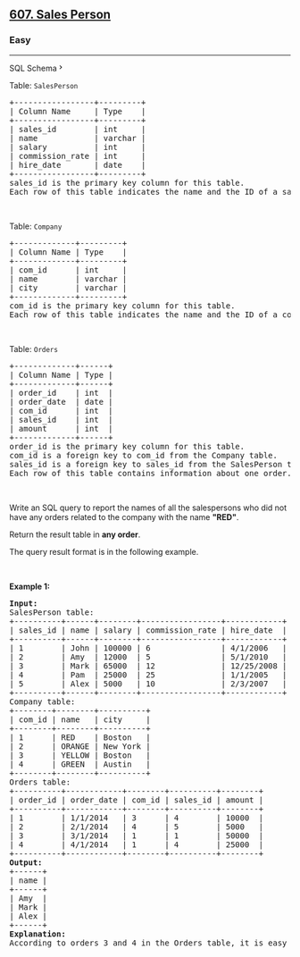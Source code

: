 <h2><a href="https://leetcode.com/problems/sales-person/">607. Sales Person</a></h2><h3>Easy</h3><hr><div class="sql-schema-wrapper__3VBi"><a class="sql-schema-link__3cEg" papago-id="12" papago-translate="cached">SQL Schema<svg viewBox="0 0 24 24" width="1em" height="1em" class="icon__1Md2" papago-id="12-1"><path fill-rule="evenodd" d="M10 6L8.59 7.41 13.17 12l-4.58 4.59L10 18l6-6z" papago-id="12-1-0"></path></svg></a></div><div><p><font papago-translate="cached" papago-id="13">Table: </font><code>SalesPerson</code></p>

<pre papago-id="14" papago-translate="translated">+-----------------+---------+
| Column Name     | Type    |
+-----------------+---------+
| sales_id        | int     |
| name            | varchar |
| salary          | int     |
| commission_rate | int     |
| hire_date       | date    |
+-----------------+---------+
sales_id is the primary key column for this table.
Each row of this table indicates the name and the ID of a salesperson alongside their salary, commission rate, and hire date.
</pre>

<p>&nbsp;</p>

<p><font papago-translate="cached" papago-id="15">Table: </font><code>Company</code></p>

<pre papago-id="16" papago-translate="translated">+-------------+---------+
| Column Name | Type    |
+-------------+---------+
| com_id      | int     |
| name        | varchar |
| city        | varchar |
+-------------+---------+
com_id is the primary key column for this table.
Each row of this table indicates the name and the ID of a company and the city in which the company is located.
</pre>

<p>&nbsp;</p>

<p><font papago-translate="cached" papago-id="17">Table: </font><code>Orders</code></p>

<pre papago-id="18" papago-translate="translated">+-------------+------+
| Column Name | Type |
+-------------+------+
| order_id    | int  |
| order_date  | date |
| com_id      | int  |
| sales_id    | int  |
| amount      | int  |
+-------------+------+
order_id is the primary key column for this table.
com_id is a foreign key to com_id from the Company table.
sales_id is a foreign key to sales_id from the SalesPerson table.
Each row of this table contains information about one order. This includes the ID of the company, the ID of the salesperson, the date of the order, and the amount paid.
</pre>

<p>&nbsp;</p>

<p papago-id="0" papago-translate="cached">Write an SQL query to report the names of all the salespersons who did not have any orders related to the company with the name <strong papago-id="0-1">"RED"</strong>.</p>

<p papago-id="1" papago-translate="cached">Return the result table in <strong papago-id="1-1">any order</strong>.</p>

<p papago-id="2" papago-translate="translated">The query result format is in the following example.</p>

<p>&nbsp;</p>
<p><strong papago-id="3" papago-translate="translated">Example 1:</strong></p>

<pre papago-id="4" papago-translate="cached"><strong papago-id="4-0">Input:</strong> 
SalesPerson table:
+----------+------+--------+-----------------+------------+
| sales_id | name | salary | commission_rate | hire_date  |
+----------+------+--------+-----------------+------------+
| 1        | John | 100000 | 6               | 4/1/2006   |
| 2        | Amy  | 12000  | 5               | 5/1/2010   |
| 3        | Mark | 65000  | 12              | 12/25/2008 |
| 4        | Pam  | 25000  | 25              | 1/1/2005   |
| 5        | Alex | 5000   | 10              | 2/3/2007   |
+----------+------+--------+-----------------+------------+
Company table:
+--------+--------+----------+
| com_id | name   | city     |
+--------+--------+----------+
| 1      | RED    | Boston   |
| 2      | ORANGE | New York |
| 3      | YELLOW | Boston   |
| 4      | GREEN  | Austin   |
+--------+--------+----------+
Orders table:
+----------+------------+--------+----------+--------+
| order_id | order_date | com_id | sales_id | amount |
+----------+------------+--------+----------+--------+
| 1        | 1/1/2014   | 3      | 4        | 10000  |
| 2        | 2/1/2014   | 4      | 5        | 5000   |
| 3        | 3/1/2014   | 1      | 1        | 50000  |
| 4        | 4/1/2014   | 1      | 4        | 25000  |
+----------+------------+--------+----------+--------+
<strong papago-id="4-2">Output:</strong> 
+------+
| name |
+------+
| Amy  |
| Mark |
| Alex |
+------+
<strong papago-id="4-4">Explanation:</strong> 
According to orders 3 and 4 in the Orders table, it is easy to tell that only salesperson John and Pam have sales to company RED, so we report all the other names in the table salesperson.
</pre>
</div>